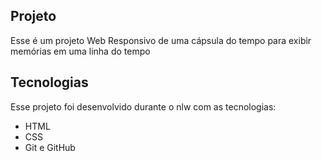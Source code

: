 ## Projeto

Esse é um projeto Web Responsivo de uma cápsula do tempo para exibir memórias em uma linha do tempo

## Tecnologias

Esse projeto foi desenvolvido durante o nlw com as tecnologias:

- HTML
- CSS
- Git e GitHub
